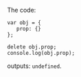 The code:

```
var obj = {
   prop: {}
};

delete obj.prop;
console.log(obj.prop);
```

outputs: `undefined`.
